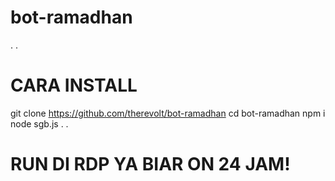 # bot-ramadhan
.
.
# CARA INSTALL

git clone https://github.com/therevolt/bot-ramadhan
cd bot-ramadhan
npm i
node sgb.js
.
.
# RUN DI RDP YA BIAR ON 24 JAM!
